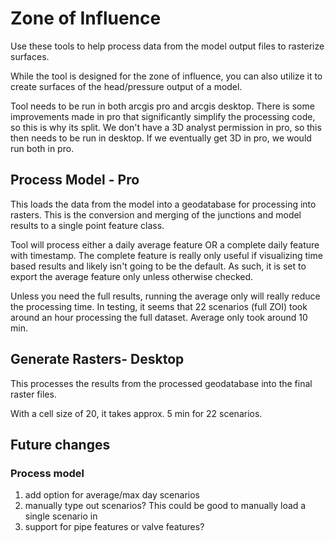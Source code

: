 # Zone of Influence

Use these tools to help process data from the model output files to rasterize surfaces.

While the tool is designed for the zone of influence, you can also utilize it to create surfaces of the head/pressure output of a model.

Tool needs to be run in both arcgis pro and arcgis desktop. There is some improvements made in pro that significantly simplify the processing code, so this is why its split. We don't have a 3D analyst permission in pro, so this then needs to be run in desktop. If we eventually get 3D in pro, we would run both in pro.

## Process Model - Pro

This loads the data from the model into a geodatabase for processing into rasters. This is the conversion and merging of the junctions and model results to a single point feature class.

Tool will process either a daily average feature OR a complete daily feature with timestamp. The complete feature is really only useful if visualizing time based results and likely isn't going to be the default. As such, it is set to export the average feature only unless otherwise checked.

Unless you need the full results, running the average only will really reduce the processing time. In testing, it seems that 22 scenarios (full ZOI) took around an hour processing the full dataset. Average only took around 10 min.

## Generate Rasters- Desktop

This processes the results from the processed geodatabase into the final raster files.

With a cell size of 20, it takes approx. 5 min for 22 scenarios.

## Future changes

### **Process model**

1. add option for average/max day scenarios
3. manually type out scenarios? This could be good to manually load a single scenario in
4. support for pipe features or valve features?
